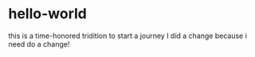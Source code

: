 # hello-world
this is a time-honored tridition to start a journey
I did a change because i need do a change!
